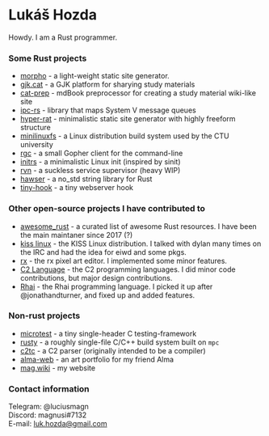 # Lukáš Hozda

Howdy. I am a Rust programmer.

### Some Rust projects

- [morpho](https://github.com/luciusmagn/morpho) - a light-weight static site generator.
- [gjk.cat](https://github.com/gjk-cat/gjk.cat) - a GJK platform for sharying study materials
- [cat-prep](https://github.com/gjk-cat/cat-prep) - mdBook preprocessor for creating a study material wiki-like site
- [ipc-rs](https://github.com/luciusmagn/ipc-rs) - library that maps System V message queues
- [hyper-rat](https://github.com/luciusmagn/hyper-rat) - minimalistic static site generator with highly freeform structure
- [minilinuxfs](https://github.com/luciusmagn/minilinuxfs) - a Linux distribution build system used by the CTU university
- [rgc](https://git.microlab.space/magnusi/rgc) - a small Gopher client for the command-line
- [initrs](https://git.microlab.space/magnusi/initrs) - a minimalistic Linux init  (inspired by sinit)
- [rvn](https://git.microlab.space/magnusi/rvn) - a suckless service supervisor (heavy WIP)
- [hawser](https://github.com/luciusmagn/hawser) - a no_std string library for Rust
- [tiny-hook](https://github.com/luciusmagn/tiny-hook) - a tiny webserver hook

### Other open-source projects I have contributed to

- [awesome_rust](https://github.com/rust-unofficial/awesome-rust) - a curated list of awesome Rust resources. I have been the main maintaner since 2017 (?)
- [kiss linux](https://github.com/kisslinux) - the KISS Linux distribution. I talked with dylan many times on the IRC and had the idea for eiwd and some pkgs.
- [rx](https://github.com/cloudhead/rx) - the rx pixel art editor. I implemented some minor features.
- [C2 Language](https://github.com/c2lang/c2compiler) - the C2 programming languages. I did minor code contributions, but major design contributions.
- [Rhai](https://github.com/rhaiscript/rhai) - the Rhai programming language. I picked it up after @jonathandturner, and fixed up and added features.

### Non-rust projects

- [microtest](https://github.com/luciusmagn/microtest) - a tiny single-header C testing-framework
- [rusty](https://github.com/luciusmagn/rusty) - a roughly single-file C/C++ build system built on `mpc`
- [c2tc](https://github.com/luciusmagn/c2tc) - a C2 parser (originally intended to be a compiler)
- [alma-web](https://github.com/luciusmagn/alma-web) - an art portfolio for my friend Alma
- [mag.wiki](https://github.com/luciusmagn/mag-wiki) - my website

### Contact information

Telegram: @luciusmagn  
Discord: magnusi#7132  
E-mail: luk.hozda@gmail.com  

